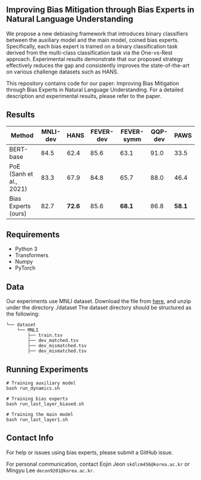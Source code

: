## Improving Bias Mitigation through Bias Experts in Natural Language Understanding
We propose a new debiasing framework that introduces binary classifiers between the auxiliary model and the main model, coined bias experts. Specifically, each bias expert is trained on a binary classification task derived from the multi-class classification task via the One-vs-Rest approach. Experimental results demonstrate that our proposed strategy effectively reduces the gap and consistently improves the state-of-the-art on various challenge datasets such as HANS.

This repository contains code for our paper: Improving Bias Mitigation through Bias Experts in Natural Language Understanding. For a detailed description and experimental results, please refer to the paper.

## Results
| Method | MNLI-dev  | HANS | FEVER-dev | FEVER-symm | QQP-dev | PAWS |
| ------------- | ------------- | ------------- | ------------- | ------------- | ------------- | ------------- |
| BERT-base | 84.5 | 62.4 | 85.6 | 63.1 | 91.0 | 33.5 |
| PoE (Sanh et al., 2021)  | 83.3 | 67.9 | 84.8 | 65.7 | 88.0 | 46.4 |
| Bias Experts (ours)  | 82.7 | **72.6** | 85.6 | **68.1** | 86.8 | **58.1** |

## Requirements
- Python 3
- Transformers
- Numpy
- PyTorch

## Data
Our experiments use MNLI dataset. Download the file from [here](https://dl.fbaipublicfiles.com/glue/data/MNLI.zip), and unzip under the directory ./dataset The dataset directory should be structured as the following:
```
└── dataset 
    └── MNLI
        ├── train.tsv
        ├── dev_matched.tsv
        ├── dev_mismatched.tsv
        ├── dev_mismatched.tsv
```

## Running Experiments
    # Training auxiliary model
    bash run_dynamics.sh

    # Training bias experts
    bash run_last_layer_biased.sh

    # Training the main model
    bash run_last_layer1.sh

## Contact Info
For help or issues using bias experts, please submit a GitHub issue.

For personal communication, contact Eojin Jeon `skdlcm456@korea.ac.kr` or Mingyu Lee `decon9201@korea.ac.kr`.
